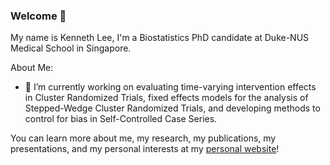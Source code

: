 ### Welcome 👋

My name is Kenneth Lee, I'm a Biostatistics PhD candidate at Duke-NUS Medical School in Singapore.

About Me:
- 🔭 I’m currently working on evaluating time-varying intervention effects in Cluster Randomized Trials, fixed effects models for the analysis of Stepped-Wedge Cluster Randomized Trials, and developing methods to control for bias in Self-Controlled Case Series.

You can learn more about me, my research, my publications, my presentations, and my personal interests at my <a href="https://statsken.github.io/Personal-Website/">personal website</a>!

<!--
**StatsKen/StatsKen** is a ✨ _special_ ✨ repository because its `README.md` (this file) appears on your GitHub profile.

Here are some ideas to get you started:

- 🔭 I’m currently working on ...
- 🌱 I’m currently learning ...
- 👯 I’m looking to collaborate on ...
- 🤔 I’m looking for help with ...
- 💬 Ask me about ...
- 📫 How to reach me: ...
- 😄 Pronouns: ...
- ⚡ Fun fact: ...
-->
